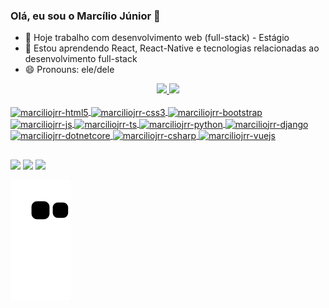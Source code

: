 ### Olá, eu sou o Marcílio Júnior 👋

- 🔭 Hoje trabalho com desenvolvimento web (full-stack) - Estágio
- 🌱 Estou aprendendo React, React-Native e tecnologias relacionadas ao desenvolvimento full-stack
- 😄 Pronouns: ele/dele

<div align="center">
  <a href="https://github.com/marciliojrr">
  <img height="180em" src="https://github-readme-stats.vercel.app/api?username=marciliojrr&show_icons=true&theme=dracula&include_all_commits=true&count_private=true"/>
  <img height="180em" src="https://github-readme-stats.vercel.app/api/top-langs/?username=marciliojrr&layout=compact&langs_count=7&theme=dracula"/>
</div>

<div style="display: inline_block"><br>
  <img align="center" alt="marciliojrr-html5" height="30" width="40" src="https://cdn.jsdelivr.net/gh/devicons/devicon/icons/html5/html5-original.svg" />
  <img align="center" alt="marciliojrr-css3" height="30" width="40" src="https://cdn.jsdelivr.net/gh/devicons/devicon/icons/css3/css3-original.svg" />
  <img align="center" alt="marciliojrr-bootstrap" height="30" width="40" src="https://cdn.jsdelivr.net/gh/devicons/devicon/icons/bootstrap/bootstrap-original.svg" />
  <img align="center" alt="marciliojrr-js" height="30" width="40" src="https://cdn.jsdelivr.net/gh/devicons/devicon/icons/javascript/javascript-original.svg" />
  <img align="center" alt="marciliojrr-ts" height="30" width="40" src="https://cdn.jsdelivr.net/gh/devicons/devicon/icons/typescript/typescript-original.svg" />
  <img align="center" alt="marciliojrr-python" height="30" width="40" src="https://cdn.jsdelivr.net/gh/devicons/devicon/icons/python/python-original.svg" />
  <img align="center" alt="marciliojrr-django" height="30" width="40" src="https://cdn.jsdelivr.net/gh/devicons/devicon/icons/django/django-plain.svg" />
  <img align="center" alt="marciliojrr-dotnetcore" height="30" width="40" src="https://cdn.jsdelivr.net/gh/devicons/devicon/icons/dotnetcore/dotnetcore-original.svg" />
  <img align="center" alt="marciliojrr-csharp" height="30" width="40" src="https://cdn.jsdelivr.net/gh/devicons/devicon/icons/csharp/csharp-original.svg" />
  <img align="center" alt="marciliojrr-vuejs" height="30" width="40" src="https://cdn.jsdelivr.net/gh/devicons/devicon/icons/vuejs/vuejs-original.svg" />
</div>

  ##

<div> 
  <a href="https://www.linkedin.com/in/marciliojrr" target="_blank"><img src="https://img.shields.io/badge/-LinkedIn-%230077B5?style=for-the-badge&logo=linkedin&logoColor=white" target="_blank"></a> 
  <a href="https://instagram.com/marciliojrr" target="_blank"><img src="https://img.shields.io/badge/-Instagram-%23E4405F?style=for-the-badge&logo=instagram&logoColor=white" target="_blank"></a>
  <a href = "mailto:marciliojr@outlook.com"><img src="https://img.shields.io/badge/-Gmail-%23333?style=for-the-badge&logo=gmail&logoColor=white" target="_blank"></a>
  
 
  ![Snake animation](https://github.com/marciliojrr/marciliojrr/blob/output/github-contribution-grid-snake.svg)
 
</div>
